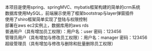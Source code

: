 本项目是使用spring、springMVC、mybatis框架构建的简单的crm系统<br>
数据库使用MySQL，前端展示使用了框架bootstrap与layer弹窗插件<br>
使用了shiro框架简单实现了登陆与权限控制<br>
部署在aws ec2实例上，数据库用的aws rds<br>
普通用户（具有增加员工权限）：用户名：user 密码：123456<br>
管理员用户（具有增加与修改员工权限）：用户名：manager 密码：123456<br>
超级管理员（具有增加与修改与删除和批量删除员工权限）